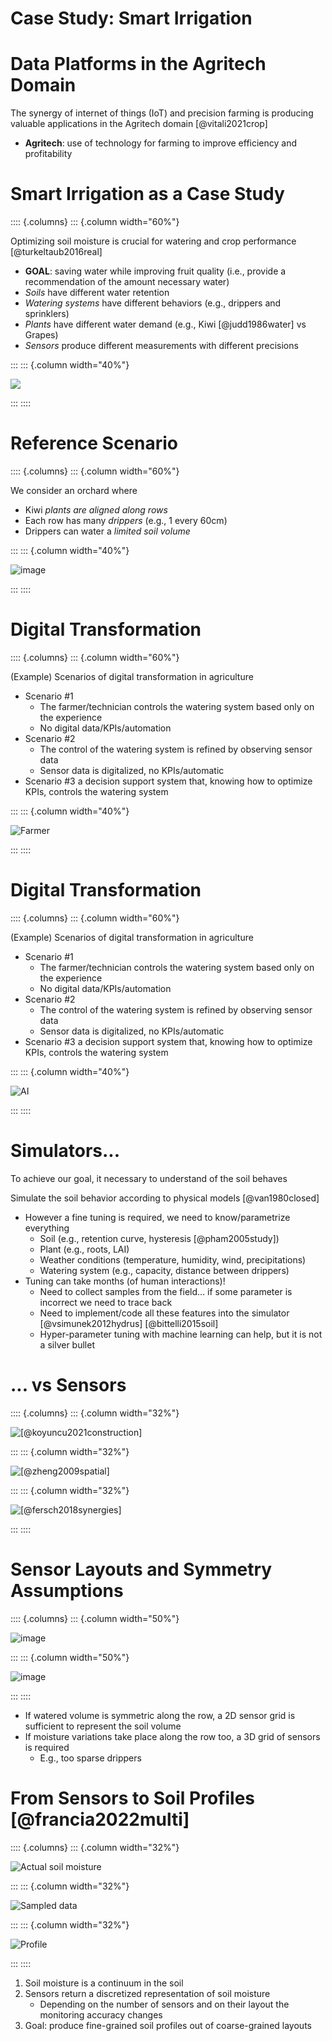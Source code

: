 # Case Study: Smart Irrigation

# Data Platforms in the Agritech Domain

The synergy of internet of things (IoT) and precision farming is producing valuable applications in the Agritech domain [@vitali2021crop]

- **Agritech**: use of technology for farming to improve efficiency and profitability

# Smart Irrigation as a Case Study

:::: {.columns}
::: {.column width="60%"}

Optimizing soil moisture is crucial for watering and crop performance [@turkeltaub2016real]

- **GOAL**: saving water while improving fruit quality (i.e., provide a recommendation of the amount necessary water)
- *Soils* have different water retention
- *Watering systems* have different behaviors (e.g., drippers and sprinklers)
- *Plants* have different water demand (e.g., Kiwi [@judd1986water] vs Grapes)
- *Sensors* produce different measurements with different precisions

:::
::: {.column width="40%"}

![](https://github.com/user-attachments/assets/6656bc86-dfe8-4d58-a1e7-eebf88a8c71d)

:::
::::

# Reference Scenario

:::: {.columns}
::: {.column width="60%"}

We consider an orchard where 

- Kiwi *plants are aligned along rows*
- Each row has many *drippers* (e.g., 1 every 60cm)
- Drippers can water a *limited soil volume*

:::
::: {.column width="40%"}

![image](https://github.com/user-attachments/assets/3ecb211c-c5ae-4fdf-8870-4449155de0c9)

:::
::::

# Digital Transformation

:::: {.columns}
::: {.column width="60%"}

(Example) Scenarios of digital transformation in agriculture

- Scenario #1
    - The farmer/technician controls the watering system based only on the experience
    - No digital data/KPIs/automation
- Scenario #2
    - The control of the watering system is refined by observing sensor data
    - Sensor data is digitalized, no KPIs/automatic
- Scenario #3
    a decision support system that, knowing how to optimize KPIs, controls the watering system

:::
::: {.column width="40%"}

![Farmer](https://github.com/user-attachments/assets/f3931c14-05f2-48f8-aa1f-5a2065c1c3f6)

:::
::::

# Digital Transformation

:::: {.columns}
::: {.column width="60%"}

(Example) Scenarios of digital transformation in agriculture

- Scenario #1
    - The farmer/technician controls the watering system based only on the experience
    - No digital data/KPIs/automation
- Scenario #2
    - The control of the watering system is refined by observing sensor data
    - Sensor data is digitalized, no KPIs/automatic
- Scenario #3
    a decision support system that, knowing how to optimize KPIs, controls the watering system

:::
::: {.column width="40%"}

![AI](https://github.com/user-attachments/assets/ba718451-ac90-41bb-9d56-bf42c65667d2)

:::
::::

# Simulators...

To achieve our goal, it necessary to understand of the soil behaves

Simulate the soil behavior according to physical models [@van1980closed]

- However a fine tuning is required, we need to know/parametrize everything
    - Soil (e.g., retention curve, hysteresis [@pham2005study])
    - Plant (e.g., roots, LAI)
    - Weather conditions (temperature, humidity, wind, precipitations)
    - Watering system (e.g., capacity, distance between drippers)
- Tuning can take months (of human interactions)!
    - Need to collect samples from the field… if some parameter is incorrect we need to trace back
    - Need to implement/code all these features into the simulator [@vsimunek2012hydrus] [@bittelli2015soil]
    - Hyper-parameter tuning with machine learning can help, but it is not a silver bullet

# ... vs Sensors

:::: {.columns}
::: {.column width="32%"}

![[@koyuncu2021construction]](https://github.com/user-attachments/assets/34d873c7-cef3-40ff-96b7-a8a7cde01d3e)

:::
::: {.column width="32%"}

![[@zheng2009spatial]](https://github.com/user-attachments/assets/35bd797c-6d1a-469b-9334-dbfdbea1107e)

:::
::: {.column width="32%"}

![[@fersch2018synergies]](https://github.com/user-attachments/assets/a87b3e8e-6afc-451a-b971-9e31052b71d3)

:::
::::

# Sensor Layouts and Symmetry Assumptions

:::: {.columns}
::: {.column width="50%"}

![image](https://github.com/user-attachments/assets/3ecb211c-c5ae-4fdf-8870-4449155de0c9)

:::
::: {.column width="50%"}

![image](https://github.com/user-attachments/assets/535ef33f-3107-4258-adb9-e3686cb327b3)

:::
::::

- If watered volume is symmetric along the row, a 2D sensor grid is sufficient to represent the soil volume
- If moisture variations take place along the row too, a 3D grid of sensors is required
    - E.g., too sparse drippers

# From Sensors to Soil Profiles [@francia2022multi]

:::: {.columns}
::: {.column width="32%"}

![Actual soil moisture](https://github.com/user-attachments/assets/b0c575e8-b0fe-4726-82a0-a894d53db809)

:::
::: {.column width="32%"}

![Sampled data](https://github.com/user-attachments/assets/e792be94-cbd4-489e-9026-e5c4f80d0a45)

:::
::: {.column width="32%"}

![Profile](https://github.com/user-attachments/assets/df2e2a26-8a54-49e1-936d-f8d93f48df55)

:::
::::

1. Soil moisture is a continuum in the soil
1. Sensors return a discretized representation of soil moisture
    - Depending on the number of sensors and on their layout the monitoring accuracy changes
1. Goal: produce fine-grained soil profiles out of coarse-grained layouts
